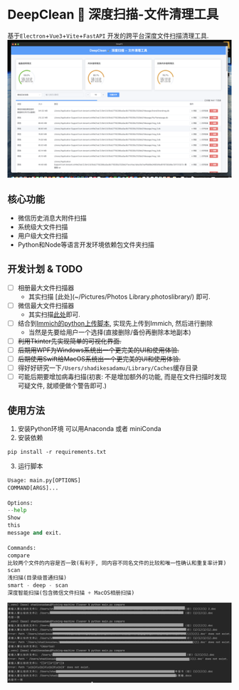 # DeepClean 🧹 深度扫描-文件清理工具

基于`Electron`+`Vue3`+`Vite`+`FastAPI` 开发的跨平台深度文件扫描清理工具.
![](assets/screenshot.png)

## 核心功能

* 微信历史消息大附件扫描
* 系统级大文件扫描
* 用户级大文件扫描
* Python和Node等语言开发环境依赖包文件夹扫描

## 开发计划 & TODO

* [ ] 相册最大文件扫描器
    * 其实扫描 [此处](~/Pictures/Photos Library.photoslibrary/) 即可.
* [ ] 微信最大文件扫描器
    * 其实扫描[此处](~/Library/Containers/com.tencent.xinWeChat/Data)即可.
* [ ] 结合到[Immich的python上传脚本](https://immich.app/docs/guides/python-file-upload), 实现先上传到Immich, 然后进行删除
    * 当然是先要给用户一个选择(直接删除/备份再删除本地副本)
* [ ] ~~利用Tkinter先实现简单的可视化界面.~~
* [ ] ~~后期用WPF为Windows系统出一个更完美的UI和使用体验.~~
* [ ] ~~后期使用Swift给MacOS系统出一个更完美的UI和使用体验.~~
* [ ] 得好好研究一下`/Users/shadikesadamu/Library/Caches`缓存目录
* [ ] 可能后期要增加病毒扫描(初衷: 不是增加额外的功能, 而是在文件扫描时发现可疑文件, 就顺便做个警告即可.)

## 使用方法

1. 安装Python环境
   可以用Anaconda 或者 miniConda
2. 安装依赖

```shell
pip install -r requirements.txt
```

3. 运行脚本

```python
Usage: main.py[OPTIONS]
COMMAND[ARGS]...

Options:
--help
Show
this
message and exit.

Commands:
compare
比较两个文件的内容是否一致(有利于, 同内容不同名文件的比较和唯一性确认和重复率计算)
scan
浅扫描(目录级普通扫描)
smart - deep - scan
深度智能扫描(包含微信文件扫描 + MacOS相册扫描)
```

![](assets/compare_snapshot1.png)